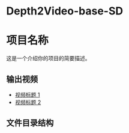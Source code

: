 # Depth2Video-base-SD
# 项目名称

这是一个介绍你的项目的简要描述。

## 输出视频

- [视频标题 1](output/视频1.mp4)
- [视频标题 2](output/视频2.mp4)

## 文件目录结构

